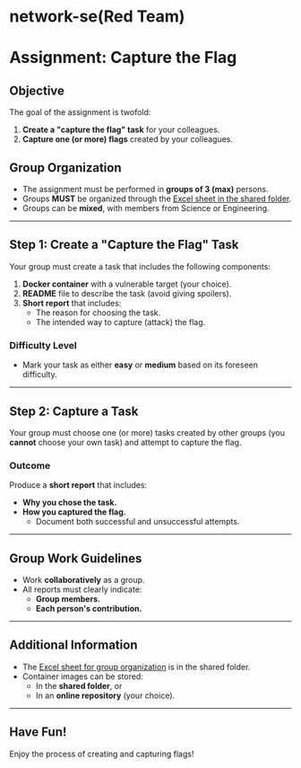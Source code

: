 # network-se(Red Team)
# Assignment: Capture the Flag

## Objective
The goal of the assignment is twofold:
1. **Create a "capture the flag" task** for your colleagues.
2. **Capture one (or more) flags** created by your colleagues.

## Group Organization
- The assignment must be performed in **groups of 3 (max)** persons.
- Groups **MUST** be organized through the [Excel sheet in the shared folder](https://drive.google.com/drive/folders/1-_HtEyGc3tTrvuDlHukHDiNrUBF0PhFB?usp=sharing).
- Groups can be **mixed**, with members from Science or Engineering.

---

## Step 1: Create a "Capture the Flag" Task
Your group must create a task that includes the following components:

1. **Docker container** with a vulnerable target (your choice).
2. **README** file to describe the task (avoid giving spoilers).
3. **Short report** that includes:
   - The reason for choosing the task.
   - The intended way to capture (attack) the flag.

### Difficulty Level
- Mark your task as either **easy** or **medium** based on its foreseen difficulty.

---

## Step 2: Capture a Task
Your group must choose one (or more) tasks created by other groups (you **cannot** choose your own task) and attempt to capture the flag.

### Outcome
Produce a **short report** that includes:
- **Why you chose the task.**
- **How you captured the flag.**
  - Document both successful and unsuccessful attempts.

---

## Group Work Guidelines
- Work **collaboratively** as a group.
- All reports must clearly indicate:
  - **Group members.**
  - **Each person's contribution.**

---

## Additional Information
- The [Excel sheet for group organization](https://drive.google.com/drive/folders/1-_HtEyGc3tTrvuDlHukHDiNrUBF0PhFB?usp=sharing) is in the shared folder.
- Container images can be stored:
  - In the **shared folder**, or
  - In an **online repository** (your choice).

---

## Have Fun!
Enjoy the process of creating and capturing flags!
